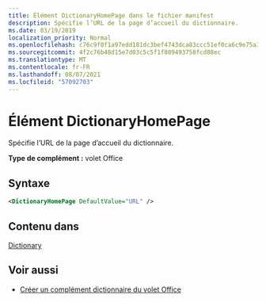 ```yaml
---
title: Élément DictionaryHomePage dans le fichier manifest
description: Spécifie l’URL de la page d’accueil du dictionnaire.
ms.date: 03/19/2019
localization_priority: Normal
ms.openlocfilehash: c76c9f0f1a97edd181dc3bef4743dca83ccc51ef0ca6c9e75a3629e002f1ff07
ms.sourcegitcommit: 4f2c76b48d15e7d03c5c5f1f809493758fcd88ec
ms.translationtype: MT
ms.contentlocale: fr-FR
ms.lasthandoff: 08/07/2021
ms.locfileid: "57092703"
---
```

# <a name="dictionaryhomepage-element"></a>Élément DictionaryHomePage

Spécifie l’URL de la page d’accueil du dictionnaire.

**Type de complément :** volet Office

## <a name="syntax"></a>Syntaxe

```XML
<DictionaryHomePage DefaultValue="URL" />
```

## <a name="contained-in"></a>Contenu dans

[Dictionary](dictionary.md)

## <a name="see-also"></a>Voir aussi

- [Créer un complément dictionnaire du volet Office](../../word/dictionary-task-pane-add-ins.md)
